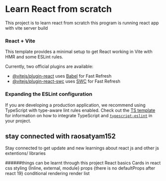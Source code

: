 # Learn React from scratch 
 This project is to learn react from scratch 
 this program is running react app with vite server build 

### React + Vite

This template provides a minimal setup to get React working in Vite with HMR and some ESLint rules.

Currently, two official plugins are available:

- [@vitejs/plugin-react](https://github.com/vitejs/vite-plugin-react/blob/main/packages/plugin-react) uses [Babel](https://babeljs.io/) for Fast Refresh
- [@vitejs/plugin-react-swc](https://github.com/vitejs/vite-plugin-react/blob/main/packages/plugin-react-swc) uses [SWC](https://swc.rs/) for Fast Refresh

### Expanding the ESLint configuration

If you are developing a production application, we recommend using TypeScript with type-aware lint rules enabled. Check out the [TS template](https://github.com/vitejs/vite/tree/main/packages/create-vite/template-react-ts) for information on how to integrate TypeScript and [`typescript-eslint`](https://typescript-eslint.io) in your project.
## stay connected with raosatyam152
Stay connected to get update and new learnings about react js and other js extentions/ libraries 

######things can be learnt through this project
React basics 
Cards in react 
css styling {Inline, external, module}
props {there is no defaultProps after react 19}
conditional rendering
render list
